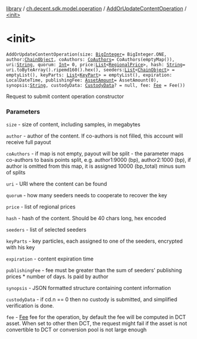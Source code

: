 [library](../../index.md) / [ch.decent.sdk.model.operation](../index.md) / [AddOrUpdateContentOperation](index.md) / [&lt;init&gt;](./-init-.md)

# &lt;init&gt;

`AddOrUpdateContentOperation(size: `[`BigInteger`](http://docs.oracle.com/javase/6/docs/api/java/math/BigInteger.html)` = BigInteger.ONE, author: `[`ChainObject`](../../ch.decent.sdk.model/-chain-object/index.md)`, coAuthors: `[`CoAuthors`](../../ch.decent.sdk.model/-co-authors/index.md)` = CoAuthors(emptyMap()), uri: `[`String`](https://kotlinlang.org/api/latest/jvm/stdlib/kotlin/-string/index.html)`, quorum: `[`Int`](https://kotlinlang.org/api/latest/jvm/stdlib/kotlin/-int/index.html)` = 0, price: `[`List`](https://kotlinlang.org/api/latest/jvm/stdlib/kotlin.collections/-list/index.html)`<`[`RegionalPrice`](../../ch.decent.sdk.model/-regional-price/index.md)`>, hash: `[`String`](https://kotlinlang.org/api/latest/jvm/stdlib/kotlin/-string/index.html)` = uri.toByteArray().ripemd160().hex(), seeders: `[`List`](https://kotlinlang.org/api/latest/jvm/stdlib/kotlin.collections/-list/index.html)`<`[`ChainObject`](../../ch.decent.sdk.model/-chain-object/index.md)`> = emptyList(), keyParts: `[`List`](https://kotlinlang.org/api/latest/jvm/stdlib/kotlin.collections/-list/index.html)`<`[`KeyPart`](../../ch.decent.sdk.model/-key-part/index.md)`> = emptyList(), expiration: LocalDateTime, publishingFee: `[`AssetAmount`](../../ch.decent.sdk.model/-asset-amount/index.md)` = AssetAmount(0), synopsis: `[`String`](https://kotlinlang.org/api/latest/jvm/stdlib/kotlin/-string/index.html)`, custodyData: `[`CustodyData`](../../ch.decent.sdk.model/-custody-data/index.md)`? = null, fee: `[`Fee`](../../ch.decent.sdk.model/-fee/index.md)` = Fee())`

Request to submit content operation constructor

### Parameters

`size` - size of content, including samples, in megabytes

`author` - author of the content. If co-authors is not filled, this account will receive full payout

`coAuthors` - if map is not empty, payout will be split - the parameter maps co-authors
to basis points split, e.g. author1:9000 (bp), author2:1000 (bp),
if author is omitted from this map, it is assigned 10000 (bp_total) minus sum of splits

`uri` - URI where the content can be found

`quorum` - how many seeders needs to cooperate to recover the key

`price` - list of regional prices

`hash` - hash of the content. Should be 40 chars long, hex encoded

`seeders` - list of selected seeders

`keyParts` - key particles, each assigned to one of the seeders, encrypted with his key

`expiration` - content expiration time

`publishingFee` - fee must be greater than the sum of seeders' publishing prices * number of days. Is paid by author

`synopsis` - JSON formatted structure containing content information

`custodyData` - if cd.n == 0 then no custody is submitted, and simplified verification is done.

`fee` - [Fee](../../ch.decent.sdk.model/-fee/index.md) fee for the operation, by default the fee will be computed in DCT asset.
When set to other then DCT, the request might fail if the asset is not convertible to DCT or conversion pool is not large enough